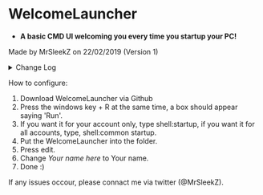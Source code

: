 # WelcomeLauncher
* **A basic CMD UI welcoming you every time you startup your PC!**

Made by MrSleekZ on 22/02/2019 (Version 1)

<details>
<summary>Change Log</summary>

Version 1.4,
Fixed code,
Added a UI,
Fixed Dates,
Added WelcomeLauncher to GitHub.
</details>


How to configure:
1. Download WelcomeLauncher via Github
2. Press the windows key + R at the same time, a box should appear saying 'Run'.
3. If you want it for your account only, type shell:startup, if you want it for all accounts, type, shell:common startup.
4. Put the WelcomeLauncher into the folder.
5. Press edit.
6. Change *Your name here* to Your name.
7. Done :)

If any issues occour, please connact me via twitter (@MrSleekZ).
